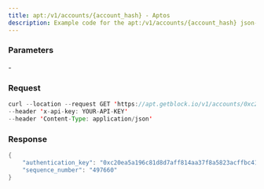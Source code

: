 ```yaml
---
title: apt:/v1/accounts/{account_hash} - Aptos
description: Example code for the apt:/v1/accounts/{account_hash} json-rpc method. Сomplete guide on how to use apt:/v1/accounts/{account_hash} json-rpc in GetBlock.io Web3 documentation.
---
```


### Parameters


\-

### Request

``` java
curl --location --request GET 'https://apt.getblock.io/v1/accounts/0xc20ea5a196c81d8d7aff814aa37f8a5823acffbc4193efd3b2aafc9ef2803255?' 
--header 'x-api-key: YOUR-API-KEY' 
--header 'Content-Type: application/json' 
```

###  Response

``` java
{
    "authentication_key": "0xc20ea5a196c81d8d7aff814aa37f8a5823acffbc4193efd3b2aafc9ef2803255",
    "sequence_number": "497660"
}
```

